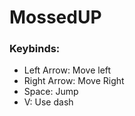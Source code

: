 # MossedUP

### Keybinds:
- Left Arrow: Move left 
- Right Arrow: Move Right
- Space: Jump
- V: Use dash
